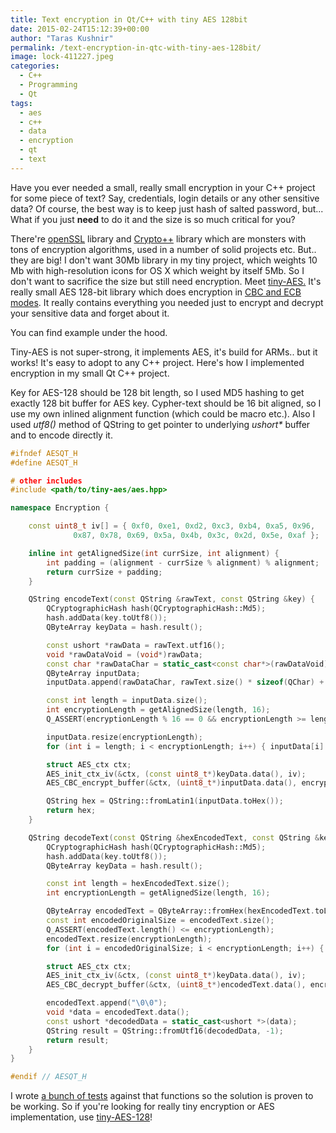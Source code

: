```yaml
---
title: Text encryption in Qt/C++ with tiny AES 128bit
date: 2015-02-24T15:12:39+00:00
author: "Taras Kushnir"
permalink: /text-encryption-in-qtc-with-tiny-aes-128bit/
image: lock-411227.jpeg
categories:
  - C++
  - Programming
  - Qt
tags:
  - aes
  - c++
  - data
  - encryption
  - qt
  - text
---
```

Have you ever needed a small, really small encryption in your C++ project for some piece of text? Say, credentials, login details or any other sensitive data? Of course, the best way is to keep just hash of salted password, but... What if you just **need** to do it and the size is so much critical for you?

There're <a href="https://www.openssl.org/" target="_blank" rel="noopener">openSSL</a> library and <a href="http://www.cryptopp.com/" target="_blank" rel="noopener">Crypto++</a> library which are monsters with tons of encryption algorithms, used in a number of solid projects etc. But.. they are big! I don't want 30Mb library in my tiny project, which weights 10 Mb with high-resolution icons for OS X which weight by itself 5Mb. So I don't want to sacrifice the size but still need encryption. Meet <a href="https://github.com/kokke/tiny-AES128-C" target="_blank" rel="noopener">tiny-AES.</a> It's really small AES 128-bit library which does encryption in <a href="https://en.wikipedia.org/wiki/Block_cipher_modes_of_operation" target="_blank" rel="noopener">CBC and ECB modes</a>. It really contains everything you needed just to encrypt and decrypt your sensitive data and forget about it.

You can find example under the hood.

<!--more-->

Tiny-AES is not super-strong, it implements AES, it's build for ARMs.. but it works! It's easy to adopt to any C++ project. Here's how I implemented encryption in my small Qt C++ project.

Key for AES-128 should be 128 bit length, so I used MD5 hashing to get exactly 128 bit buffer for AES key. Cypher-text should be 16 bit aligned, so I use my own inlined alignment function (which could be macro etc.). Also I used _utf8()_ method of QString to get pointer to underlying _ushort*_ buffer and to encode directly it.

```cpp
#ifndef AESQT_H
#define AESQT_H

# other includes
#include <path/to/tiny-aes/aes.hpp>

namespace Encryption {

    const uint8_t iv[] = { 0xf0, 0xe1, 0xd2, 0xc3, 0xb4, 0xa5, 0x96, 
              0x87, 0x78, 0x69, 0x5a, 0x4b, 0x3c, 0x2d, 0x5e, 0xaf };

    inline int getAlignedSize(int currSize, int alignment) {
        int padding = (alignment - currSize % alignment) % alignment;
        return currSize + padding;
    }

    QString encodeText(const QString &rawText, const QString &key) {
        QCryptographicHash hash(QCryptographicHash::Md5);
        hash.addData(key.toUtf8());
        QByteArray keyData = hash.result();

        const ushort *rawData = rawText.utf16();
        void *rawDataVoid = (void*)rawData;
        const char *rawDataChar = static_cast<const char*>(rawDataVoid);
        QByteArray inputData;
        inputData.append(rawDataChar, rawText.size() * sizeof(QChar) + 1);

        const int length = inputData.size();
        int encryptionLength = getAlignedSize(length, 16);
        Q_ASSERT(encryptionLength % 16 == 0 && encryptionLength >= length);

        inputData.resize(encryptionLength);
        for (int i = length; i < encryptionLength; i++) { inputData[i] = 0; }

        struct AES_ctx ctx;
        AES_init_ctx_iv(&ctx, (const uint8_t*)keyData.data(), iv);
        AES_CBC_encrypt_buffer(&ctx, (uint8_t*)inputData.data(), encryptionLength);

        QString hex = QString::fromLatin1(inputData.toHex());
        return hex;
    }

    QString decodeText(const QString &hexEncodedText, const QString &key) {
        QCryptographicHash hash(QCryptographicHash::Md5);
        hash.addData(key.toUtf8());
        QByteArray keyData = hash.result();

        const int length = hexEncodedText.size();
        int encryptionLength = getAlignedSize(length, 16);

        QByteArray encodedText = QByteArray::fromHex(hexEncodedText.toLatin1());
        const int encodedOriginalSize = encodedText.size();
        Q_ASSERT(encodedText.length() <= encryptionLength);
        encodedText.resize(encryptionLength);
        for (int i = encodedOriginalSize; i < encryptionLength; i++) { encodedText[i] = 0; }

        struct AES_ctx ctx;
        AES_init_ctx_iv(&ctx, (const uint8_t*)keyData.data(), iv);
        AES_CBC_decrypt_buffer(&ctx, (uint8_t*)encodedText.data(), encryptionLength);

        encodedText.append("\0\0");
        void *data = encodedText.data();
        const ushort *decodedData = static_cast<ushort *>(data);
        QString result = QString::fromUtf16(decodedData, -1);
        return result;
    }
}

#endif // AESQT_H
```

I wrote <a href="https://github.com/Ribtoks/xpiks/blob/master/src/xpiks-tests/xpiks-tests-core/encryption_tests.cpp" target="_blank" rel="noopener" class="broken_link">a bunch of tests</a> against that functions so the solution is proven to be working. So if you're looking for really tiny encryption or AES implementation, use <a href="https://github.com/kokke/tiny-AES128-C" target="_blank" rel="noopener">tiny-AES-128</a>!
